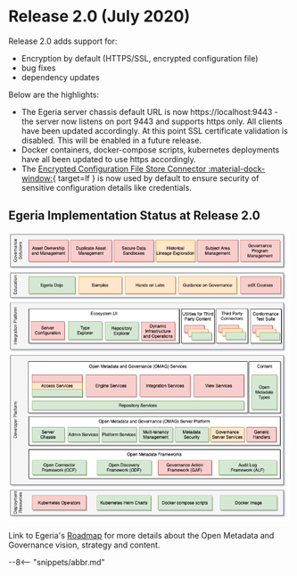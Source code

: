 <!-- SPDX-License-Identifier: CC-BY-4.0 -->
<!-- Copyright Contributors to the Egeria project. -->

# Release 2.0 (July 2020)

Release 2.0 adds support for:

- Encryption by default (HTTPS/SSL, encrypted configuration file)
- bug fixes
- dependency updates

Below are the highlights:

- The Egeria server chassis default URL is now https://localhost:9443 - the server now listens on port 9443 and supports https only. All clients have been updated accordingly. At this point SSL certificate validation is disabled.  This will be enabled in a future release.
- Docker containers, docker-compose scripts, kubernetes deployments have all been updated to use https accordingly.
- The [Encrypted Configuration File Store Connector :material-dock-window:](https://github.com/odpi/egeria/tree/main/open-metadata-implementation/adapters/open-connectors/configuration-store-connectors/configuration-encrypted-file-store-connector){ target=lf } is now used by default to ensure security of sensitive configuration details like credentials.

## Egeria Implementation Status at Release 2.0
 
 ![Egeria Implementation Status](functional-organization-showing-implementation-status-for-2.0.png)
 
 Link to Egeria's [Roadmap](/release-notes/roadmap/) for more details about the
 Open Metadata and Governance vision, strategy and content.

--8<-- "snippets/abbr.md"
